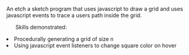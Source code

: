 An etch a sketch program that uses javascript to draw a grid and uses javascript events to trace a users path inside the grid.

<ul>Skills demonstrated:</ul>
<li>Procedurally generating a grid of size n</li>
<li>Using javascript event listeners to change square color on hover</li>

